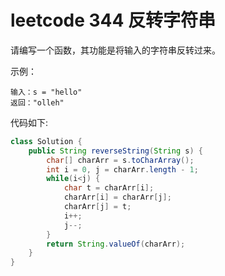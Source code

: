 # leetcode 344 反转字符串
请编写一个函数，其功能是将输入的字符串反转过来。

示例：
```
输入：s = "hello"
返回："olleh"
```
代码如下:
```java
class Solution {
    public String reverseString(String s) {
        char[] charArr = s.toCharArray();
        int i = 0, j = charArr.length - 1;
        while(i<j) {
            char t = charArr[i];
            charArr[i] = charArr[j];
            charArr[j] = t;
            i++;
            j--;
        }
        return String.valueOf(charArr);
    }
}
```